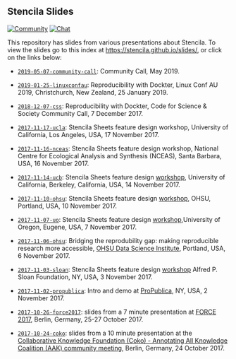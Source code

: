 ## Stencila Slides

[![Community](https://img.shields.io/badge/join-community-green.svg)](https://community.stenci.la)
[![Chat](https://badges.gitter.im/stencila/stencila.svg)](https://gitter.im/stencila/stencila)

This repository has slides from various presentations about Stencila. To view the slides go to this index at https://stencila.github.io/slides/, 
or click on the links below:

- [`2019-05-07-community-call`](https://stencila.github.io/slides/2019-05-07-community-call): Community Call, May 2019.

- [`2019-01-25-linuxconfau`](https://stencila.github.io/slides/2019-01-25-linuxconfau): Reproducibility with Dockter, Linux Conf AU 2019, Christchurch, New Zealand, 25 January 2019.

- [`2018-12-07-css`](https://stencila.github.io/slides/2018-12-07-css): Reproducibility with Dockter, Code for Science & Society Community Call, 7 December 2017.

- [`2017-11-17-ucla`](https://stencila.github.io/slides/2017-11-17-ucla): Stencila Sheets feature design workshop, University of California, Los Angeles, USA, 17 November 2017.

- [`2017-11-16-nceas`](https://stencila.github.io/slides/2017-11-16-nceas): Stencila Sheets feature design workshop, National Centre for Ecological Analysis and Synthesis (NCEAS), Santa Barbara, USA, 16 November 2017.

- [`2017-11-14-ucb`](https://stencila.github.io/slides/2017-11-14-ucb): Stencila Sheets feature design [workshop](https://community.stenci.la/t/stencila-at-uc-berkeley), University of California, Berkeley, California, USA, 14 November 2017.

- [`2017-11-10-ohsu`](https://stencila.github.io/slides/2017-11-10-ohsu): Stencila Sheets feature design [workshop](https://community.stenci.la/t/112), OHSU, Portland, USA, 10 November 2017.

- [`2017-11-07-uo`](https://stencila.github.io/slides/2017-11-07-uo): Stencila Sheets feature design [workshop](https://community.stenci.la/t/107),University of Oregon, Eugene, USA, 7 November 2017.

- [`2017-11-06-ohsu`](https://stencila.github.io/slides/2017-11-06-ohsu): Bridging the reprodubility gap: making reproducible research more accessible, [OHSU Data Science Institute](https://ohsulibrary-datascienceinstitute.github.io/), Portland, USA, 6 November 2017.

- [`2017-11-03-sloan`](https://stencila.github.io/slides/2017-11-03-sloan): Stencila Sheets feature design [workshop](https://community.stenci.la/t/stencila-in-the-big-apple/) Alfred P. Sloan Foundation, NY, USA, 3 November 2017.

- [`2017-11-02-propublica`](https://stencila.github.io/slides/2017-11-02-propublica): Intro and demo at [ProPublica](https://www.propublica.org/), NY, USA, 2 November 2017. 

- [`2017-10-26-force2017`](https://stencila.github.io/slides/2017-10-26-force2017): slides from a 7 minute presentation at [FORCE 2017](https://www.force2017.org), Berlin, Germany, 25-27 October 2017.

- [`2017-10-24-coko`](https://stencila.github.io/slides/2017-10-24-coko): slides from a 10 minute presentation at the [Collaborative Knowledge Foundation (Coko) - Annotating All Knowledge Coalition (AAK) community meeting](https://www.eventbrite.com/e/community-bazaar-berlin-2017-meeting-tickets-32330736102), Berlin, Germany, 24 October 2017.
